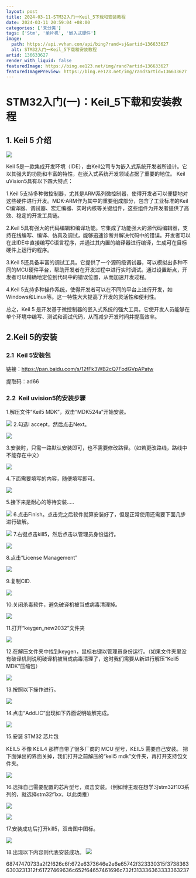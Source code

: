 ```yaml
---
layout: post
title: 2024-03-11-STM32入门一Keil_5下载和安装教程
date: 2024-03-11 20:59:04 +08:00
categories: ['未分类']
tags: ['Stm', '单片机', '嵌入式硬件']
image:
  path: https://api.vvhan.com/api/bing?rand=sj&artid=136633627
  alt: STM32入门一Keil_5下载和安装教程
artid: 136633627
render_with_liquid: false
featuredImage: https://bing.ee123.net/img/rand?artid=136633627
featuredImagePreview: https://bing.ee123.net/img/rand?artid=136633627
---
```


# STM32入门(一)：Keil_5下载和安装教程

## 1. Keil 5 介绍

![](https://i-blog.csdnimg.cn/blog_migrate/c9d10feab72d8093a5eb8a64aae03137.png)

Keil 5是一款集成开发环境（IDE），由Keil公司专为嵌入式系统开发者所设计。它以其强大的功能和丰富的特性，在嵌入式系统开发领域占据了重要的地位。 Keil uVision5具有以下四大特点：

1.Keil 5支持多种微控制器，尤其是ARM系列微控制器，使得开发者可以便捷地对这些硬件进行开发。MDK-ARM作为其中的重要组成部分，包含了工业标准的Keil C编译器、调试器、宏汇编器、实时内核等关键组件，这些组件为开发者提供了高效、稳定的开发工具链。

2.Keil 5具有强大的代码编辑和编译功能。它集成了功能强大的源代码编辑器，支持在线编写、编译、仿真及调试，能够迅速诊断并解决代码中的错误。开发者可以在此IDE中直接编写C语言程序，并通过其内置的编译器进行编译，生成可在目标硬件上运行的程序。

3.Keil 5还具备丰富的调试工具。它提供了一个源码级调试器，可以模拟出多种不同的MCU硬件平台，帮助开发者在开发过程中进行实时调试。通过设置断点，开发者可以精确地定位到代码中的错误位置，从而加速开发过程。

4.Keil 5支持多种操作系统，使得开发者可以在不同的平台上进行开发，如Windows和Linux等。这一特性大大提高了开发的灵活性和便利性。

总之，Keil 5 是开发基于微控制器的嵌入式系统的强大工具。它使开发人员能够在单个环境中编写、测试和调试代码，从而减少开发时间并提高效率。

## 2.Keil 5的安装

### 2.1  Keil 5安装包

链接：https://pan.baidu.com/s/12fFk3WB2cQ7FodGVpAPatw
  
提取码：ad66

### 2.2  Keil uvision5的安装步骤

1.解压文件“Keil5 MDK”，双击“MDK524a”开始安装。

![](https://i-blog.csdnimg.cn/blog_migrate/992b73230840e2c2e63aa6a2473f1989.png)
2.勾选I accept，然后点击Next。

![](https://i-blog.csdnimg.cn/blog_migrate/339f5f182365cb516abdcfeb12a039d1.png)

3.安装时，只需一路默认安装即可，也不需要修改路径。（如若更改路线，路线中不能存在中文）

![](https://i-blog.csdnimg.cn/blog_migrate/146d5aeef697a61adae06e3bd12daf92.png)

4.下面需要填写的内容，随便填写即可。

![](https://i-blog.csdnimg.cn/blog_migrate/e6a505d46a774f014cf25a397c358837.png)

5.接下来是耐心的等待安装.....

![](https://i-blog.csdnimg.cn/blog_migrate/3201e9137be949ea0e68e5c134750171.png)
6.点击Finish。点击完之后软件就算安装好了，但是正常使用还需要下面几步进行破解。

![](https://i-blog.csdnimg.cn/blog_migrate/48a9c7d83b059498c7aecc64be438dce.png)
7.右键点击kill5，然后点击以管理员身份运行。

![](https://i-blog.csdnimg.cn/blog_migrate/ca61aabe4f53069b06b8403426e24218.png)

8.点击“License Management”

![](https://i-blog.csdnimg.cn/blog_migrate/fd462576ca769bc616550eb8d13d54ef.png)

9.复制CID.

![](https://i-blog.csdnimg.cn/blog_migrate/249ed757da9824a91df98b99cf2cbed9.png)

10.关闭杀毒软件，避免破译机被当成病毒清理掉。

![](https://i-blog.csdnimg.cn/blog_migrate/33fb4c96affb6152f375ae44b8944939.png)

11.打开“keygen_new2032”文件夹

![](https://i-blog.csdnimg.cn/blog_migrate/fd74e9f45595d1aa44e7f004eac887f5.png)

12.在解压文件夹中找到keygen，鼠标右键以管理员身份运行。（如果文件夹里没有破译机则说明破译机被当成病毒清理了，这时我们需要从新进行解压“Keil5 MDK”压缩包）

![](https://i-blog.csdnimg.cn/blog_migrate/96f75807846711904bde5e3ecbcdf595.png)

13.按照以下操作进行。

![](https://i-blog.csdnimg.cn/blog_migrate/e537926fd0603407603ba8cb5e352450.png)

14.点击“AddLIC”出现如下界面说明破解完成。

![](https://i-blog.csdnimg.cn/blog_migrate/17c05a913d37b856946e975e0fe77ec7.png)

15.安装 STM32 芯片包

KEIL5 不像 KEIL4 那样自带了很多厂商的 MCU 型号，KEIL5 需要自己安装。 把下面弹出的界面关掉，我们打开之前解压的“keil5 mdk”文件夹，再打开支持包文件夹。

![](https://i-blog.csdnimg.cn/blog_migrate/0d33c833200a08c17ffdec87f0b9a482.png)

16.选择自己需要配置的芯片型号，双击安装。（例如博主现在想学习stm32f103系列的，就选择stm32f1xx，以此类推）

![](https://i-blog.csdnimg.cn/blog_migrate/4186748c276cbd1ac5069f4ebf8e9bb7.png)

![](https://i-blog.csdnimg.cn/blog_migrate/4ac682371f641ff38a92215471d65803.png)

17.安装成功后打开kill5，双击图中图标。

![](https://i-blog.csdnimg.cn/blog_migrate/e697f9ae47d5cc1c1d77e8308990243c.png)

18.出现以下内容则代表安装成功。
![](https://i-blog.csdnimg.cn/blog_migrate/ecd44719e395ae3905ec4158b71940d7.png)

68747470733a2f2f626c6f:672e6373646e2e6e65742f323330315f37383636303231312f:61727469636c652f64657461696c732f313336363333363237